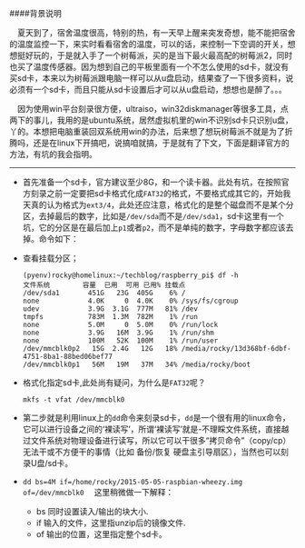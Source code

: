 ####背景说明

&emsp;夏天到了，宿舍温度很高，特别的热，有一天早上醒来突发奇想，能不能把宿舍的温度监控一下，来实时看看宿舍的温度，可以的话，来控制一下空调的开关，想想挺好玩的，于是就入手了一个树莓派，买的是当下最火最高配的树莓派2，同时也买了温度传感器。因为想到自己的平板里面有一个不怎么使用的sd卡，就没有买sd卡，本来以为树莓派跟电脑一样可以从u盘启动，结果查了一下很多资料，说必须有一个sd卡，而且只能从sd卡设置后才可以从u盘启动，想想也是醉了。。。

&emsp;因为使用win平台刻录很方便，ultraiso，win32diskmanager等很多工具，点两下的事儿，我用的是ubuntu系统，居然虚拟机里的win不识别sd卡只识别u盘，丫的。本想把电脑重装回双系统用win的办法，后来想了想玩树莓派不就是为了折腾吗，还是在linux下开搞吧，说搞咱就搞，于是就有了下文，下面是翻译官方的方法，有坑的我会指明。

***

* 首先准备一个sd卡，官方建议至少8G，和一个读卡器。此处有坑，在按照官方刻录之前一定要把sd卡格式化成`FAT32`的格式，不要格式成其它的，开始我天真的认为格式为`ext3/4`，此处还应注意，格式化的是整个磁盘而不是某个分区，去掉最后的数字，比如是`/dev/sda`而不是`/dev/sda1`，sd卡这里有一个坑，它的分区是在最后加上`p1`或者`p2`，而不是单纯的数字，字母数字都应该去掉。命令如下：

 * 查看挂载分区；

   ```
   (pyenv)rocky@homelinux:~/techblog/raspberry_pi$ df -h 
   文件系统        容量  已用  可用 已用% 挂载点
   /dev/sda1       451G   23G  405G    6% /
   none            4.0K     0  4.0K    0% /sys/fs/cgroup
   udev            3.9G  3.1G  777M   81% /dev
   tmpfs           783M  1.3M  782M    1% /run
   none            5.0M     0  5.0M    0% /run/lock
   none            3.9G   16M  3.9G    1% /run/shm
   none            100M   52K  100M    1% /run/user
   /dev/mmcblk0p2   15G  2.4G   12G   18% /media/rocky/13d368bf-6dbf-4751-8ba1-88bed06bef77
   /dev/mmcblk0p1   56M   19M   37M   34% /media/rocky/boot 
   ```

 * 格式化指定sd卡,此处尚有疑问，为什么是`FAT32`呢？

   ```
   mkfs -t vfat /dev/mmcblk0
   ```
* 第二步就是利用linux上的`dd`命令来刻录sd卡，`dd`是一个很有用的linux命令，它可以进行设备之间的‘裸读写’，所谓‘裸读写’就是-不理睬文件系统，直接越过文件系统对物理设备进行读写，所以它可以干很多“拷贝命令”（copy/cp）无法干或不方便干的事情（比如 备份/恢复 硬盘主引导扇区），当然也可以刻录U盘/sd卡。

 * `dd bs=4M if=/home/rocky/2015-05-05-raspbian-wheezy.img of=/dev/mmcblk0`
   &emsp;这里稍微做一下解释：
   
   * bs 同时设置读入/输出的块大小.
   * if 输入的文件，这里指unzip后的镜像文件.
   * of 输出的位置，这里指定整个sd卡。
